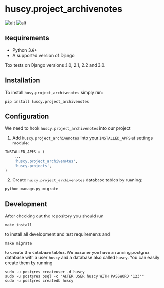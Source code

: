 huscy.project_archivenotes
======

![alt](https://img.shields.io/pypi/v/huscy-project-archivenotes.svg)
![alt](https://img.shields.io/pypi/pyversions/huscy-project-archivenotes.svg)



Requirements
------

- Python 3.6+
- A supported version of Django

Tox tests on Django versions 2.0, 2.1, 2.2 and 3.0.



Installation
------

To install `husy.project_archivenotes` simply run:
```
pip install huscy.project_archivenotes
```


Configuration
------

We need to hook `huscy.project_archivenotes` into our project.

1. Add `huscy.project_archivenotes` into your `INSTALLED_APPS` at settings module:

```python
INSTALLED_APPS = (
	...
	'huscy.project_archivenotes',
	'huscy.projects',
)
```

2. Create `huscy.project_archivenotes` database tables by running:

```
python manage.py migrate
```


Development
------

After checking out the repository you should run

```
make install
```

to install all development and test requirements and

```
make migrate
```

to create the database tables.
We assume you have a running postgres database with a user `huscy` and a database also called `huscy`.
You can easily create them by running

```
sudo -u postgres createuser -d huscy
sudo -u postgres psql -c "ALTER USER huscy WITH PASSWORD '123'"
sudo -u postgres createdb huscy
```
